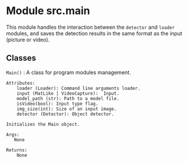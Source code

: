 Module src.main
===============
This module handles the interaction between the `detector` and  `loader` modules, and saves the detection results in the same format as the input (picture or video).

Classes
-------

`Main()`
:   A class for program modules management.
    
    Attributes:
        loader (Loader): Command line arguments loader.
        input (MatLike | VideoCapture):  Input.
        model_path (str): Path to a model file.
        isVideo(bool): Input type flag.
        img_size(int): Size of an input image.
        detector (Detector): Object detector.
    
    Initializes the Main object.
    
    Args:
       None
    
    Returns:
        None